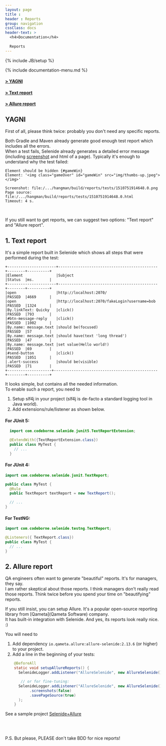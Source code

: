 ```yaml
---
layout: page
title :
header : Reports
group: navigation
cssClass: docs
header-text: >
  <h4>Documentation</h4>
  
  Reports
---
```

{% include JB/setup %}

{% include documentation-menu.md %}

#### <a href="#yagni">&gt; YAGNI</a>
#### <a href="#text-report">&gt; Text report</a>
#### <a href="#allure-report">&gt; Allure report</a>

<a name="yagni"></a>
## YAGNI

First of all, please think twice: probably you don't need any specific reports.  

Both Gradle and Maven already generate good enough test report which includes all the errors.  
When a test fails, Selenide already generates a detailed error message 
(including [screenshot](/documentation/screenshots.html) and html of a page). 
Typically it's enough to understand why the test failed:

```
Element should be hidden {#gameWin}
Element: '<img class="gameOver" id="gameWin" src="img/thumbs-up.jpeg"></img>'

Screenshot: file:/.../hangman/build/reports/tests/1510751914648.0.png
Page source: file:/.../hangman/build/reports/tests/1510751914648.0.html
Timeout: 4 s.
```
  
<br/>

If you still want to get reports, we can suggest two options: "Text report" and "Allure report".  

<a name="text-report"></a>
## 1. Text report

It's a simple report built in Selenide which shows all steps that were performed during the test:

```
+----------------------+---------------------------------------------+--------+----------+
|Element               |Subject                                      |Status  |ms.       |
+----------------------+---------------------------------------------+--------+----------+
|open                  |http://localhost:2070/                       |PASSED  |4669      |
|open                  |http://localhost:2070/fakeLogin?username=bob |PASSED  |1324      |
|By.linkText: Quicky   |click()                                      |PASSED  |793       |
|#btn-message-reply    |click()                                      |PASSED  |1002      |
|By.name: message.text |should be(focused)                           |PASSED  |57        |
|By.name: message.text |should have(text 'long thread')              |PASSED  |47        |
|By.name: message.text |set value(Hello world!)                      |PASSED  |69        |
|#send-button          |click()                                      |PASSED  |1051      |
|.alert-success        |should be(visible)                           |PASSED  |71        |
+--------------------+-----------------------------------------------+--------+----------+
```

It looks simple, but contains all the needed information.  
To enable such a report, you need to 
1. Setup slf4j in your project (slf4j is de-facto a standard logging tool in Java world).
2. Add extensions/rule/listener as shown below. 

#### For JUnit 5:

```java
  import com.codeborne.selenide.junit5.TextReportExtension;

  @ExtendWith({TextReportExtension.class})
  public class MyTest {
    // ...
  }
```

#### For JUnit 4:

```java
import com.codeborne.selenide.junit.TextReport;

public class MyTest {
  @Rule
  public TextReport textReport = new TextReport();

  // ...
}
```

#### For TestNG:

```java
import com.codeborne.selenide.testng.TextReport;

@Listeners({ TextReport.class})
public class MyTest {
  // ...
}
```


<a name="allure-report"></a>
## 2. Allure report

QA engineers often want to generate "beautiful" reports. It's for managers, they say.  
I am rather skeptical about those reports. I think managers don't really read those reports. Think twice before you 
spend your time on "beautifying" reports.   

If you still insist, you can setup Allure. It's a popular open-source reporting library from [Qameta](Qameta Software) company.  
It has built-in integration with Selenide. And yes, its reports look really nice. :)

You will need to
1. Add dependency `io.qameta.allure:allure-selenide:2.13.6` (or higher) to your project.
2. Add a line in the beginning of your tests:

```java
    @BeforeAll
    static void setupAllureReports() {
      SelenideLogger.addListener("AllureSelenide", new AllureSelenide());

       // or for fine-tuning:
      SelenideLogger.addListener("AllureSelenide", new AllureSelenide()
           .screenshots(false)
           .savePageSource(true)
      );
    }
```

See a sample project [Selenide+Allure](https://github.com/selenide-examples/selenide-allure-junit)


<br/>
<br/>

P.S. But please, PLEASE don't take BDD for nice reports!

<br/>
